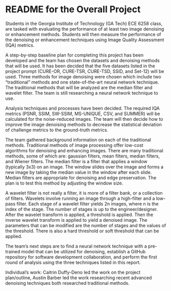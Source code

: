 # README for the Overall Project

Students in the Georgia Institute of Technology (GA Tech) ECE 6258 class, are tasked with evaluating the performance of at least two image denoising or enhancement methods. Students will then measure the performance of the denoising or enhancement techniques using Image Quality Assessment (IQA) metrics.

A step-by-step baseline plan for completing this project has been developed and the team has chosen the datasets and denoising methods that will be used.  It has been decided that the five datasets listed in the project prompt (CURE-OR, CURE-TSR, CURE-TSD, SSID, and Set-12) will be used. Three methods for image denoising were chosen which include two “traditional” methods and one state-of-the-art neural network technique. The traditional methods that will be analyzed are the median filter and wavelet filter. The team is still researching a neural network technique to use.

Analysis techniques and processes have been decided. The required IQA metrics (PSNR, SSIM, SW-SSIM, MS-UNIQUE, CSV, and SUMMER) will be calculated for the noise-reduced images.  The team will then decide how to improve the image denoising methods to decrease the statistical deviation of challenge metrics to the ground-truth metrics.

The team gathered background information on each of the traditional methods. Traditional methods of image processing offer low-cost algorithms for denoising and enhancing images. There are many traditional methods, some of which are: gaussian filters, mean filters, median filters, and Wiener filters.  The median filter is a filter that applies a window (typically 3x3) on an image.  The window slides over the image and forms a new image by taking the median value in the window after each slide.  Median filters are appropriate for denoising and edge preservation.  The plan is to test this method by adjusting the window size.

A wavelet filter is not really a filter, it is more of a filter bank, or a collection of filters.  Wavelets involve running an image through a high-filter and a low-pass filter.  Each stage of a wavelet filter yields 2n images, where n is the index of the stage.  The number of stages is up to the engineer/designer.  After the wavelet transform is applied, a threshold is applied.  Then the inverse wavelet transform is applied to yield a denoised image.  The parameters that can be modified are the number of stages and the values of the threshold.  There is also a hard threshold or soft threshold that can be applied. 

The team’s next steps are to find a neural network technique with a pre-trained model that can be utilized for denoising, establish a GitHub repository for software development collaboration, and perform the first round of analysis using the three techniques listed in this report.

Individual’s work: Caitrin Duffy-Deno led the work on the project plan/outline, Austin Barber led the work researching recent advanced denoising techniques both researched traditional methods.
